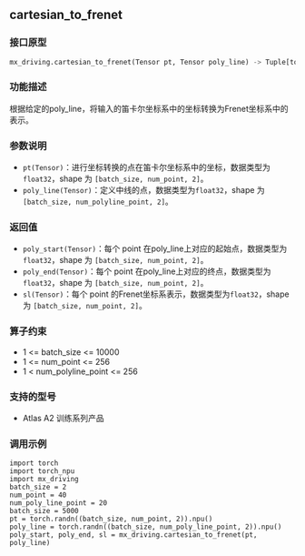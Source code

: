 ## cartesian_to_frenet
### 接口原型
```python
mx_driving.cartesian_to_frenet(Tensor pt, Tensor poly_line) -> Tuple[torch.Tensor, torch.Tensor， torch.Tensor]
```
### 功能描述
根据给定的poly_line，将输入的笛卡尔坐标系中的坐标转换为Frenet坐标系中的表示。
### 参数说明
- `pt(Tensor)`：进行坐标转换的点在笛卡尔坐标系中的坐标，数据类型为`float32`，shape 为 `[batch_size, num_point, 2]`。
- `poly_line(Tensor)`：定义中线的点，数据类型为`float32`，shape 为 `[batch_size, num_polyline_point, 2]`。
### 返回值
- `poly_start(Tensor)`：每个 point 在poly_line上对应的起始点，数据类型为`float32`，shape 为 `[batch_size, num_point, 2]`。
- `poly_end(Tensor)`：每个 point 在poly_line上对应的终点，数据类型为`float32`，shape 为 `[batch_size, num_point, 2]`。
- `sl(Tensor)`：每个 point 的Frenet坐标系表示，数据类型为`float32`，shape 为 `[batch_size, num_point, 2]`。
### 算子约束
- 1 <= batch\_size <= 10000
- 1 <= num\_point <= 256
- 1 < num\_polyline\_point <= 256
### 支持的型号
- Atlas A2 训练系列产品
### 调用示例
```
import torch
import torch_npu
import mx_driving
batch_size = 2
num_point = 40
num_poly_line_point = 20
batch_size = 5000
pt = torch.randn((batch_size, num_point, 2)).npu()
poly_line = torch.randn((batch_size, num_poly_line_point, 2)).npu()
poly_start, poly_end, sl = mx_driving.cartesian_to_frenet(pt, poly_line)
```